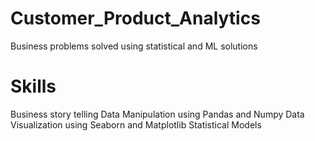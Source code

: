# Customer_Product_Analytics
Business problems solved using statistical and ML solutions


# Skills

Business story telling
Data Manipulation using Pandas and Numpy
Data Visualization using Seaborn and Matplotlib
Statistical Models 
